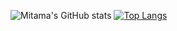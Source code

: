 ![Mitama's GitHub stats](https://github-readme-stats.vercel.app/api?username=LoliGothick&show_icons=true&theme=radical)
[![Top Langs](https://github-readme-stats.vercel.app/api/top-langs/?username=LoliGothick&layout=compact)](https://github.com/anuraghazra/github-readme-stats)

